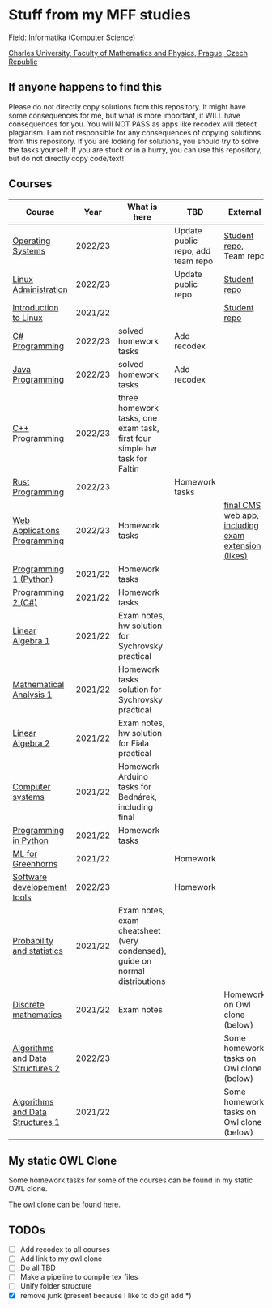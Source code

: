 # Stuff from my MFF studies  
Field: Informatika (Computer Science)

[Charles University, Faculty of Mathematics and Physics, Prague, Czech Republic](https://www.mff.cuni.cz)

## If anyone happens to find this
Please do not directly copy solutions from this repository. It might have some consequences for me, but what is more important, it WILL have consequences for you. You will NOT PASS as apps like recodex will detect plagiarism. I am not responsible for any consequences of copying solutions from this repository. If you are looking for solutions, you should try to solve the tasks yourself. If you are stuck or in a hurry, you can use this repository, but do not directly copy code/text!

## Courses

| Course                               | Year    | What is here                                                                | TBD                               | External                                                                                  |
|--------------------------------------|---------|-----------------------------------------------------------------------------|-----------------------------------|-------------------------------------------------------------------------------------------|
| [Operating Systems](pocitacove_systemy)                | 2022/23 |                                                                             | Update public repo, add team repo | [Student repo](https://gitlab.mff.cuni.cz/tomisz/operacni_systemy_public), Team repo      |
| [Linux Administration]()             | 2022/23 |                                                                             | Update public repo                | [Student repo](https://gitlab.mff.cuni.cz/tomisz/linux_administration_public)             |
| [Introduction to Linux]()            | 2021/22 |                                                                             |                                   | [Student repo](https://gitlab.mff.cuni.cz/tomisz/linux_public)                            |
| [C# Programming]()                   | 2022/23 | solved homework tasks                                                       | Add recodex                       |                                                                                           |
| [Java Programming]()                 | 2022/23 | solved homework tasks                                                       | Add recodex                       |                                                                                           |
| [C++ Programming]()                  | 2022/23 | three homework tasks, one exam task, first four simple hw task for Faltín   |                                   |                                                                                           |
| [Rust Programming]()                 | 2022/23 |                                                                             | Homework tasks                    |                                                                                           |
| [Web Applications Programming]()     | 2022/23 | Homework tasks                                                              |                                   | [final CMS web app, including exam extension (likes)](https://github.com/zdenecek/cmstwt) |
| [Programming 1 (Python)]()           | 2021/22 | Homework tasks                                                              |                                   |                                                                                           |
| [Programming 2 (C#)]()               | 2021/22 | Homework tasks                                                              |                                   |                                                                                           |
| [Linear Algebra 1]()                 | 2021/22 | Exam notes, hw solution for Sychrovsky practical                            |                                   |                                                                                           |
| [Mathematical Analysis 1]()          | 2021/22 | Homework tasks solution for Sychrovsky practical                            |                                   |                                                                                           |
| [Linear Algebra 2]()                 | 2021/22 | Exam notes, hw solution for Fiala practical                                 |                                   |                                                                                           |
| [Computer systems]()                 | 2021/22 | Homework Arduino tasks for Bednárek, including final                        |                                   |                                                                                           |
| [Programming in Python]()            | 2021/22 | Homework tasks                                                              |                                   |                                                                                           |
| [ML for Greenhorns]()                | 2021/22 |                                                                             | Homework                          |                                                                                           |
| [Software developement tools]()      | 2022/23 |                                                                             | Homework                          |                                                                                           |
| [Probability and statistics]()       | 2021/22 | Exam notes, exam cheatsheet (very condensed), guide on normal distributions |                                   |                                                                                           |
| [Discrete mathematics]()             | 2021/22 | Exam notes                                                                  |                                   | Homework on Owl clone (below)                                                             |
| [Algorithms and Data Structures 2]() | 2022/23 |                                                                             |                                   | Some homework tasks on Owl clone (below)                                                  |
| [Algorithms and Data Structures 1]() | 2021/22 |                                                                             |                                   | Some homework tasks on Owl clone (below)                                                  |



## My static OWL Clone

Some homework tasks for some of the courses can be found in my static OWL clone.

[The owl clone can be found here](http://owl.zdenektomis.eu).

## TODOs

* [ ] Add recodex to all courses
* [ ] Add link to my owl clone
* [ ] Do all TBD
* [ ] Make a pipeline to compile tex files
* [ ] Unify folder structure
* [x] remove junk (present because I like to do git add *)